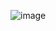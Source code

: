 
![image](https://user-images.githubusercontent.com/37794440/210953669-3be8bd02-9a92-4101-80a3-1c6055605b0c.png)
